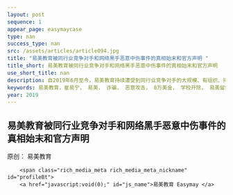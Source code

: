 ```yaml
--- 
layout: post 
sequence: 1 
appear_page: easymaycase 
type: nan 
success_type: nan 
src: /assets/articles/article094.jpg 
title: "易美教育被同行业竞争对手和网络黑手恶意中伤事件的真相始末和官方声明 " 
title_short: 易美教育被同行业竞争对手和网络黑手恶意中伤事件的真相始末和官方声明 
use_short_title: nan 
description: 自2019年6月至今，易美教育持续遭受到同行业竞争对手的大规模、有组织、持续性的网络谣言攻击和恶意传播，对方盗用易美教育创始人微信头像、制作虚假客户聊天记录、恶意捏造虚假信息混淆视听，文中充斥大量诽谤、恶意中伤创始人等毫无根据的恶劣言论，给公司商誉和创始人公众形象带来极为严重的伤害，易美教育，崔易宁，易美，诈骗，恶意攻击，8万美金，学校开除，易美留学，易美留学崔易宁诈骗还钱，
keywords: 易美教育，崔易宁， 易美， 诈骗， 恶意攻击， 8万美金， 学校开除， 易美留学， 易美留学崔易宁诈骗还钱，
year: 2019 
---
```



<body id="activity-detail" class="zh_CN mm_appmsg  appmsg_skin_default appmsg_style_default ">

<div id="js_article" class="rich_media">

<div id="js_top_ad_area" class="top_banner"></div>

<div class="rich_media_inner">


<div id="page-content" class="rich_media_area_primary">

<div class="rich_media_area_primary_inner">


<div id="img-content">

<h2 class="rich_media_title" id="activity-name">
    易美教育被同行业竞争对手和网络黑手恶意中伤事件的真相始末和官方声明
</h2>

<div id="meta_content" class="rich_media_meta_list">
    <span id="copyright_logo" class="rich_media_meta rich_media_meta_text meta_tag_text">原创：</span>
            <span class="rich_media_meta rich_media_meta_text">
                                易美教育
                            </span>

        <span class="rich_media_meta rich_media_meta_nickname" id="profileBt">
        <a href="javascript:void(0);" id="js_name">易美教育 Easymay </a>

<div id="js_profile_qrcode" class="profile_container" style="display:none;">
                                    <div class="profile_inner">
                                        <strong class="profile_nickname">易美教育 Easymay</strong>
                                        <img class="profile_avatar" id="js_profile_qrcode_img" src="" alt="">

                                        <p class="profile_meta">
                                            <label class="profile_meta_label">微信号</label>
                                            <span class="profile_meta_value">Easymayus</span>
                            </p>

                            <p class="profile_meta">
                                <label class="profile_meta_label">功能介绍</label>
                                <span class="profile_meta_value">易美教育成立于纽约，是易美集团旗下高端教育咨询子品牌，以超高水准的服务品质、丰富的海外教育资源为核心竞争力，成为美国公信力第一的高端留学品牌。易美独家教育咨询委员会拥有数百位美籍名校前招生官、名企高管和名校菁英共同致力于国际化精英教育事业。</span>
                            </p>

                        </div>
                        <span class="profile_arrow_wrp" id="js_profile_arrow_wrp">
                                        <i class="profile_arrow arrow_out"></i>
                                        <i class="profile_arrow arrow_in"></i>
                                    </span>
                    </div>
                    </span>

</div>

<div class="rich_media_content " id="js_content">
                    <div class="RichContent-inner"><span class="RichText ztext CopyrightRichText-richText"
                            itemprop="text">
                            <p>
                             自2019年6月至今，易美教育持续遭受到同行业竞争对手的大规模、有组织、持续性的网络谣言攻击和恶意传播，对方盗用易美教育创始人微信头像、制作虚假客户聊天记录、恶意捏造虚假信息混淆视听，文中充斥大量诽谤、恶意中伤创始人等毫无根据的恶劣言论，给公司商誉和创始人公众形象带来极为严重的伤害。依照中华人民共和国现行有效的法律法规，涉案言论的捏造、散布、转载传播者已经涉嫌侵害了易美教育和创始人的名誉权等权利，其中部分蓄意捏造、散布虚假事实者涉嫌构成刑事犯罪。为了及时制止谣言的传播，易美教育及创始人崔易宁先生严正声明如下：
                            </p>
                            <p></p>
                            <p><b>一、目前，易美教育及创始人崔易宁先生已完成相关诽谤证据公证，并将掌握的证据线索向公安机关正式报案，并将配合公安机关依法打击此不法行为，公安机关现已正式受理此案，并对此案展开全面侦查，案件接报回执单（公章）如下图：</b></p>
                            <img src="https://easymayusweb2.oss-ap-northeast-1.aliyuncs.com/article_pics/001-1.jpg" style="display: block;
                              margin-left: auto; margin-right: auto;" data-size="normal" data-rawwidth="800" data-rawheight="1244" class="origin_image zh-lightbox-thumb" width="596"/>
                            <p>根据中华人民共和国刑法第二百二十一条之规定，捏造并散布虚伪事实，损害他人的商业信誉、商品声誉，给他人造成重大损失或者有其他严重情节的可构成损害商业信誉、商品信誉罪，将被处以二年以下有期徒刑或者拘役，并处或者单处罚金。涉案言论的捏造、散布、转载传播者已经涉嫌侵害了易美教育和创始人崔易宁先生的名誉权等权利，其中部分蓄意捏造、散布虚假事实者涉嫌构成刑事犯罪。</p>
                            <p></p>
                            <p><b>二、此外，我司已经针对部分网络平台的恶意转载者采取法律措施，法院立案的相关证据请看下图：</b></p>
                            <img src="https://easymayusweb2.oss-ap-northeast-1.aliyuncs.com/article_pics/001-2.jpg" style="display: block;
                              margin-left: auto; margin-right: auto;" data-size="normal" data-rawwidth="596" data-rawheight="1244" class="origin_image zh-lightbox-thumb" width="596"/>
                            <img src="https://easymayusweb2.oss-ap-northeast-1.aliyuncs.com/article_pics/001-3.jpg" style="display: block;
                              margin-left: auto; margin-right: auto;" data-size="normal" data-rawwidth="596" data-rawheight="1244" class="origin_image zh-lightbox-thumb" width="596"/>
                              <p></p>
                            <p><b>三、 被黑事件和真相始末还原（详情也可点击微信或浏览器点击</b><a
                                href="https://mp.weixin.qq.com/s/HgeYAG20AAZZGWFNbeYu-Q"
                                class=" external" target="_blank" rel="nofollow noreferrer"
                                data-za-detail-view-id="1043"><span class="invisible">https://</span><span
                                  class="visible">mp.weixin.qq.com/s/HgeY...</span></a><b>）</b>
                            </p>
                            <figure data-size="normal"><noscript><img
                                  src="assets/announce/v2-6561d48297fb717293d41c4607145aa4_hd.jpg"
                                  data-size="normal" data-rawwidth="1200" data-rawheight="206"
                                  class="origin_image zh-lightbox-thumb" width="1200"
                                  data-original="/assets/announce/v2-6561d48297fb717293d41c4607145aa4_hd.jpg" /></noscript><img
                                src="/assets/announce/v2-6561d48297fb717293d41c4607145aa4_hd.jpg" data-size="normal"
                                data-rawwidth="1200" data-rawheight="206" class="origin_image zh-lightbox-thumb lazy"
                                width="1200"
                                data-original="/assets/announce/v2-6561d48297fb717293d41c4607145aa4_hd.jpg"
                                data-actualsrc="/assets/announce/v2-6561d48297fb717293d41c4607145aa4_hd.jpg"
                                data-lazy-status="ok">
                              <figcaption style="text-align: center;">被黑事件起因</figcaption>
                            </figure>
                        <figure data-size="normal" style="text-align: center;"><noscript><img
                                                src="/assets/announce/v2-ef74d44605b66575e3a9c26103c63590_hd.jpg"
                                                data-size="normal" data-rawwidth="579" data-rawheight="610"
                                                class="origin_image zh-lightbox-thumb" width="579"
                                                data-original="/assets/announce/v2-ef74d44605b66575e3a9c26103c63590_hd.jpg" /></noscript><img src="/assets/announce/v2-ef74d44605b66575e3a9c26103c63590_hd.jpg" data-size="normal" data-rawwidth="579" data-rawheight="610"
                                class="origin_image zh-lightbox-thumb lazy" width="579" data-original="/assets/announce/v2-ef74d44605b66575e3a9c26103c63590_hd.jpg" data-actualsrc="/assets/announce/v2-ef74d44605b66575e3a9c26103c63590_hd.jpg"
                                data-lazy-status="ok">
                            <figcaption>
                                左图为事发一分钟后普渡新生群的聊天记录（该显示时间为美国芝加哥时间）；右图为事发一分钟后普渡新生群的聊天记录，（该显示时间为美国普渡大学当地时间，与芝加哥有一小时时差）
                            </figcaption>
                        </figure>
                        <p><b>发送这两条消息时，Asheley
                                            Chen的头像与被同行业竞争对手在各平台恶意转载的对易美的造谣文章中的微信记录头像一致，发完立即更换了头像。</b><br></p>
                        <figure data-size="normal" style="text-align: center;"><noscript><img
                                                src="/assets/announce/v2-636ff8e9f464059e916c190f79f57e18_hd.jpg"
                                                data-size="normal" data-rawwidth="596" data-rawheight="1244"
                                                class="origin_image zh-lightbox-thumb" width="596"
                                                data-original="/assets/announce/v2-636ff8e9f464059e916c190f79f57e18_hd.jpg" /></noscript><img src="/assets/announce/v2-636ff8e9f464059e916c190f79f57e18_hd.jpg" data-size="normal" data-rawwidth="596" data-rawheight="1244"
                                class="origin_image zh-lightbox-thumb lazy" width="596" data-original="/assets/announce/v2-636ff8e9f464059e916c190f79f57e18_hd.jpg" data-actualsrc="/assets/announce/v2-636ff8e9f464059e916c190f79f57e18_hd.jpg"
                                data-lazy-status="ok">
                            <figcaption>普渡大学学生会成员第一时间与该微信号联系，并要求与易美进行对峙，但这位Asheley Chen却迟迟未作出回应。
                            </figcaption>
                        </figure>
                        <p>按照普渡大学学生会规定，进入新生群需要出示2019年录取信验证身份，这位<b>Asheley
                                            Chen在2019年5月23日申请入群时提供给普渡学生会成员一张普渡大学2019的录取信截图</b>，<b>录取信上显示被录取人名为Wenxin
                                            Chen</b>。<br>
                        </p>
                        <figure data-size="normal" style="text-align: center;"><noscript><img
                                                src="/assets/announce/v2-6005de8fbed8021511935f28dc7fc8e6_hd.jpg"
                                                data-size="normal" data-rawwidth="649" data-rawheight="754"
                                                class="origin_image zh-lightbox-thumb" width="649"
                                                data-original="/assets/announce/v2-6005de8fbed8021511935f28dc7fc8e6_hd.jpg" /></noscript><img src="/assets/announce/v2-6005de8fbed8021511935f28dc7fc8e6_hd.jpg" data-size="normal" data-rawwidth="649" data-rawheight="754"
                                class="origin_image zh-lightbox-thumb lazy" width="649" data-original="/assets/announce/v2-6005de8fbed8021511935f28dc7fc8e6_hd.jpg" data-actualsrc="/assets/announce/v2-6005de8fbed8021511935f28dc7fc8e6_hd.jpg"
                                data-lazy-status="ok">
                            <figcaption>上面两张图是这位Asheley Chen与普渡大学学生会负责拉新生入群的同学对话记录。</figcaption>
                        </figure>
                        <figure data-size="normal" style="text-align: center;"><noscript><img
                                                src="/assets/announce/v2-f284435179bfdb0a1a0057721685bb8c_hd.jpg"
                                                data-size="normal" data-rawwidth="594" data-rawheight="883"
                                                class="origin_image zh-lightbox-thumb" width="594"
                                                data-original="/assets/announce/v2-f284435179bfdb0a1a0057721685bb8c_hd.jpg" /></noscript><img src="/assets/announce/v2-f284435179bfdb0a1a0057721685bb8c_hd.jpg" data-size="normal" data-rawwidth="594" data-rawheight="883"
                                class="origin_image zh-lightbox-thumb lazy" width="594" data-original="/assets/announce/v2-f284435179bfdb0a1a0057721685bb8c_hd.jpg" data-actualsrc="/assets/announce/v2-f284435179bfdb0a1a0057721685bb8c_hd.jpg"
                                data-lazy-status="ok">
                            <figcaption>上图为Asheley Chen出示给学生会负责人的普渡大学录取信，上面显示被录取人姓名为Wenxin Chen，录取时间为2019年4月13日，下方显示签发录取的人是M.J.T Smith, PHD, Dean of the Graduate School（普渡大学研究生院院长）
                            </figcaption>
                        </figure>
                        <p>美国纽约时间2019年6月18日，易美教育律师团纽约锐泽律师事务所正式以律师名义邮件联系了普渡大学研究生院招生办公室，就 Asheley Chen (Wenxin Chen)的学生身份进行了问询。美国纽约时间2019年6月19日，
                            <b>普渡大学的副法务总监Trenten D.
                                            Klingerman先生给易美教育的律师回了信</b>（回信见下）。<br></p>
                        <figure data-size="normal" style="text-align: center;"><noscript><img
                                                src="/assets/announce/v2-51cb018581163fa7f3e6367844522f17_hd.jpg"
                                                data-caption="" data-size="normal" data-rawwidth="605"
                                                data-rawheight="528" class="origin_image zh-lightbox-thumb" width="605"
                                                data-original="/assets/announce/v2-51cb018581163fa7f3e6367844522f17_hd.jpg" /></noscript><img src="/assets/announce/v2-51cb018581163fa7f3e6367844522f17_hd.jpg" data-caption="" data-size="normal" data-rawwidth="605"
                                data-rawheight="528" class="origin_image zh-lightbox-thumb lazy" width="605" data-original="/assets/announce/v2-51cb018581163fa7f3e6367844522f17_hd.jpg" data-actualsrc="/assets/announce/v2-51cb018581163fa7f3e6367844522f17_hd.jpg"
                                data-lazy-status="ok"></figure>
                        <p><b>信中明确指出：普渡没有在校生叫Wenxin Chen，普渡也从未向Wenxin Chen发过录取信。而且Klingerman还特意指出，Asheley
                                            Chen
                                            (Wenxin Chen)提供给普渡大学的中国学生学者联谊会组织的录取信中签名的研究生院院长M.J.T.
                                            Smith早在2017年8月就从普渡离职到德克萨斯大学赴任。</b><br><b>可见, Asheley Chen (Wenxin
                                            Chen)提供给普渡大学中国学生学者联谊会的录取信系伪造无疑。</b><br></p>
                        <figure data-size="normal" style="text-align: center;"><noscript><img
                                                src="/assets/announce/v2-2ebb6829f8a29263604204d67b674931_hd.jpg"
                                                data-caption="" data-size="normal" data-rawwidth="640"
                                                data-rawheight="911" class="origin_image zh-lightbox-thumb" width="640"
                                                data-original="/assets/announce/v2-2ebb6829f8a29263604204d67b674931_hd.jpg" /></noscript><img src="/assets/announce/v2-2ebb6829f8a29263604204d67b674931_hd.jpg" data-caption="" data-size="normal" data-rawwidth="640"
                                data-rawheight="911" class="origin_image zh-lightbox-thumb lazy" width="640" data-original="/assets/announce/v2-2ebb6829f8a29263604204d67b674931_hd.jpg" data-actualsrc="/assets/announce/v2-2ebb6829f8a29263604204d67b674931_hd.jpg"
                                data-lazy-status="ok"></figure>
                        <figure data-size="normal" style="text-align: center;"><noscript><img
                                                src="/assets/announce/v2-73972aa9ea4cc154403621f50d702fe2_hd.jpg"
                                                data-caption="" data-size="normal" data-rawwidth="895"
                                                data-rawheight="1265" class="origin_image zh-lightbox-thumb" width="895"
                                                data-original="/assets/announce/v2-73972aa9ea4cc154403621f50d702fe2_hd.jpg" /></noscript><img src="/assets/announce/v2-73972aa9ea4cc154403621f50d702fe2_hd.jpg" data-caption="" data-size="normal" data-rawwidth="895"
                                data-rawheight="1265" class="origin_image zh-lightbox-thumb lazy" width="895" data-original="/assets/announce/v2-73972aa9ea4cc154403621f50d702fe2_hd.jpg" data-actualsrc="/assets/announce/v2-73972aa9ea4cc154403621f50d702fe2_hd.jpg"
                                data-lazy-status="ok"></figure>
                        <figure data-size="normal"><noscript><img
                                                src="/assets/announce/v2-2f6e9e095d46983282b5a3ff49396bb9_hd.jpg"
                                                data-size="normal" data-rawwidth="1331" data-rawheight="1163"
                                                class="origin_image zh-lightbox-thumb" width="1331"
                                                data-original="/assets/announce/v2-2f6e9e095d46983282b5a3ff49396bb9_hd.jpg" /></noscript><img src="/assets/announce/v2-2f6e9e095d46983282b5a3ff49396bb9_hd.jpg" data-size="normal" data-rawwidth="1331"
                                data-rawheight="1163" class="origin_image zh-lightbox-thumb lazy" width="1331" data-original="/assets/announce/v2-2f6e9e095d46983282b5a3ff49396bb9_hd.jpg" data-actualsrc="/assets/announce/v2-2f6e9e095d46983282b5a3ff49396bb9_hd.jpg"
                                data-lazy-status="ok">
                            <figcaption>上图是普渡大学法务副总监给纽约锐泽律师事务所的回信</figcaption>
                        </figure>
                        <p><b>Asheley
                                            Chen是被骗的，还是骗人的？</b><br>一个痛斥别人造假，口口声声要“维权”的“受害者”，居然通过技术手段造假录取信蒙骗他人？<br><b>为什么在学联询问的情况下默不作声，不与易美对质？</b><br>一名学生，如果权益受到侵害，为什么不采用法律手段维权，而是伪造假录取信进普渡大学新生群散播信息呢？并且从2019年6月至2019年12月持续运用各种公关团队进行散播，所谓的“受害者”均以第一人称视角叙述事件，其中没有任何易美官方的汇款记录、合同等重要证据，在没有得到合同以及未确认录取信真实性的情况下去给公司汇款，超乎常理。<br><b>从制造假录取信，到进群散播信息，再到其他群及各大平台转发，一系列操作乃个人行为？</b><br><b>为此，相关媒体转载的源文章被微信平台判定为涉嫌侵权并已被腾讯微信平台删除，具体证据请看下图（微信或浏览器请点击：</b>
                            <a
                                href="https://link.zhihu.com/?target=https%3A//mp.weixin.qq.com/s%3F__biz%3DMzA3MTQ3OTg3MQ%3D%3D%26mid%3D2652518541%26idx%3D1%26sn%3Ddf793a4026dcde2d775763d401d34de3%26chksm%3D84c27fddb3b5f6cb4d7e85f3f24875dd783be24e6005b5592d0f71c6b75abe199ebe38bc8dcb%26_from_dispute%3D1%23wechat_redirect"
                                class=" external" target="_blank" rel="nofollow noreferrer" data-za-detail-view-id="1043"><span>https://</span><span class="visible">mp.weixin.qq.com/s?...</span>
                                <span
                                    class="ellipsis"></span>
                                    </a><b>）：</b><br></p>
                        <figure data-size="normal" style="text-align: center;"><noscript><img
                                                src="/assets/announce/v2-488896ef9809a6493eff2559ffe58a8e_hd.jpg"
                                                data-size="normal" data-rawwidth="1271" data-rawheight="818"
                                                class="origin_image zh-lightbox-thumb" width="1271"
                                                data-original="/assets/announce/v2-488896ef9809a6493eff2559ffe58a8e_hd.jpg" /></noscript><img src="/assets/announce/v2-488896ef9809a6493eff2559ffe58a8e_hd.jpg" data-size="normal" data-rawwidth="1271"
                                data-rawheight="818" class="origin_image zh-lightbox-thumb lazy" width="1271" data-original="/assets/announce/v2-488896ef9809a6493eff2559ffe58a8e_hd.jpg" data-actualsrc="/assets/announce/v2-488896ef9809a6493eff2559ffe58a8e_hd.jpg"
                                data-lazy-status="ok">
                            <figcaption>相关媒体转载的源文章被微信平台判定为涉嫌侵权并已被腾讯微信平台删除</figcaption>
                        </figure>
                        <p>
                            然而幕后黑手从2019年6月至今，仍然在各大平台运用公关手段循环恶意转载，尽管知乎平台的侵权机制完善，肇事者依然每日用全新的账号发表诽谤文章，给公司和创始人的名誉带来严重的侵害，手段卑劣至极，让人不寒而栗。详情参照下图：<br>
                        </p>
                        <figure data-size="normal" style="text-align: center;"><noscript><img
                                                src="/assets/announce/v2-dacce969d81facef218a2ae60fca5d64_hd.jpg"
                                                data-size="normal" data-rawwidth="625" data-rawheight="1214"
                                                class="origin_image zh-lightbox-thumb" width="625"
                                                data-original="/assets/announce/v2-dacce969d81facef218a2ae60fca5d64_hd.jpg" /></noscript><img src="/assets/announce/v2-dacce969d81facef218a2ae60fca5d64_hd.jpg" data-size="normal" data-rawwidth="625" data-rawheight="1214"
                                class="origin_image zh-lightbox-thumb lazy" width="625" data-original="/assets/announce/v2-dacce969d81facef218a2ae60fca5d64_hd.jpg" data-actualsrc="/assets/announce/v2-dacce969d81facef218a2ae60fca5d64_hd.jpg"
                                data-lazy-status="ok">
                            <figcaption>肇事者在不断被知乎封号并且折叠诽谤文章的情况下，依然每日用购买的或注册的全新知乎号循环发表诽谤文章，所用手段卑劣至极。
                            </figcaption>
                        </figure>
                        <figure data-size="normal" style="text-align: center;"><noscript><img
                                                src="/assets/announce/v2-2c20a5c17bf17b690183b58d173d325a_hd.jpg"
                                                data-size="normal" data-rawwidth="813" data-rawheight="1000"
                                                class="origin_image zh-lightbox-thumb" width="813"
                                                data-original="/assets/announce/v2-2c20a5c17bf17b690183b58d173d325a_hd.jpg" /></noscript><img src="/assets/announce/v2-2c20a5c17bf17b690183b58d173d325a_hd.jpg" data-size="normal" data-rawwidth="813" data-rawheight="1000"
                                class="origin_image zh-lightbox-thumb lazy" width="813" data-original="/assets/announce/v2-2c20a5c17bf17b690183b58d173d325a_hd.jpg" data-actualsrc="/assets/announce/v2-2c20a5c17bf17b690183b58d173d325a_hd.jpg"
                                data-lazy-status="ok">
                            <figcaption>肇事者甚至运用公关手段不断在各大网络平台注册小号并转载诽谤文章，企图玷污易美教育和创始人的名誉与声誉。</figcaption>
                        </figure>
                        <p>上述提供图片均有视频与人证证实，欢迎广大第三方平台与我司核实。<br></p>
                        <hr>
                        <p>
                            <b>四、诉诸法律途径，坚决与不法分子抗争</b><br>被大量网络用户和自媒体转载的文字和图片中，散播谣言者盗用创始人的微信信息并利用部分网络公开信息进行人为恶意捏造，形成虚假陈述、虚假谣言，<b>对于知悉真实情况的相关美国学生组织和个人也对此事件进行了全面核实和辟谣。</b>易美教育在此严正声明，我们坚决依靠法律手段维护公司的合法权益！易美已将所有诽谤和散播谣言证据在中美两地完成法律证据保全，并将部分相关人员告上法庭，以示公司将与不法分子和恶势力斗争的决心。<br>
                        </p>
                        <figure data-size="normal" style="text-align: center;"><noscript><img
                                                src="/assets/announce/v2-8bb976fc98e3ed66d8fd7a265f147de5_hd.jpg"
                                                data-size="normal" data-rawwidth="1794" data-rawheight="753"
                                                class="origin_image zh-lightbox-thumb" width="1794"
                                                data-original="/assets/announce/v2-8bb976fc98e3ed66d8fd7a265f147de5_hd.jpg" /></noscript><img src="/assets/announce/v2-8bb976fc98e3ed66d8fd7a265f147de5_hd.jpg" data-size="normal" data-rawwidth="1794"
                                data-rawheight="753" class="origin_image zh-lightbox-thumb lazy" width="1794" data-original="/assets/announce/v2-8bb976fc98e3ed66d8fd7a265f147de5_hd.jpg" data-actualsrc="/assets/announce/v2-8bb976fc98e3ed66d8fd7a265f147de5_hd.jpg"
                                data-lazy-status="ok">
                            <figcaption>我司将部分肇事者告上法庭，现今已立案调查</figcaption>
                        </figure>
                        <hr>
                        <p>
                            <b>五、易美教育多年积累的企业信誉赢得学生组织、学生和家长的持久信赖</b><br>易美教育多年来持续致力于抵制留学行业美国成绩单造假行为，为学生普及相关知识，并不断呼吁美国留学生提高警惕，选择有实力的正规机构。正因如此，公司势必影响到不法机构的商业利益。公司在内部严令禁止美国成绩单造假等行为，对员工培训和职业操守都有严格的规定，这是易美教育多年来对学生和家长的庄严承诺。<b>历经数月的融资法务调查完成上市公司的战略投资，连续三年深入走访美国几十所高校，从未有过任何成绩单造假现象被投诉，也是公司信誉最好的证明。</b>诚实守信是我们易美多年来秉承的价值观，也是我们服务客户的底线。
                        </p>
                        <ul style="text-align: center;">
                            <li><b>感谢多年支持易美的学生组织、学生和家长</b></li>
                        </ul>
                        <p>事发第一时间，普渡学生会主席联系到易美创始人，易美创始人在通话中<b>立即录制手机视频</b>，证实<b>没有此人微信好友。</b><br></p>
                        <figure data-size="normal"><noscript><img
                                                src="/assets/announce/v2-cbb47f53a44722fcf956160d613598d4_hd.jpg"
                                                data-caption="" data-size="normal" data-rawwidth="642"
                                                data-rawheight="685" class="origin_image zh-lightbox-thumb" width="642"
                                                data-original="/assets/announce/v2-cbb47f53a44722fcf956160d613598d4_hd.jpg" /></noscript><img src="/assets/announce/v2-cbb47f53a44722fcf956160d613598d4_hd.jpg" data-caption="" data-size="normal" data-rawwidth="642"
                                data-rawheight="685" class="origin_image zh-lightbox-thumb lazy" width="642" data-original="/assets/announce/v2-cbb47f53a44722fcf956160d613598d4_hd.jpg" data-actualsrc="/assets/announce/v2-cbb47f53a44722fcf956160d613598d4_hd.jpg"
                                data-lazy-status="ok"></figure>
                        <figure data-size="normal" style="text-align: center;"><noscript><img
                                                src="/assets/announce/v2-236411d8764f1abaf6868804752e0026_hd.jpg"
                                                data-size="normal" data-rawwidth="648" data-rawheight="676"
                                                class="origin_image zh-lightbox-thumb" width="648"
                                                data-original="/assets/announce/v2-236411d8764f1abaf6868804752e0026_hd.jpg" /></noscript><img src="/assets/announce/v2-236411d8764f1abaf6868804752e0026_hd.jpg" data-size="normal" data-rawwidth="648" data-rawheight="676"
                                class="origin_image zh-lightbox-thumb lazy" width="648" data-original="/assets/announce/v2-236411d8764f1abaf6868804752e0026_hd.jpg" data-actualsrc="/assets/announce/v2-236411d8764f1abaf6868804752e0026_hd.jpg"
                                data-lazy-status="ok">
                            <figcaption>请注意截图上的时间，从拿到其ID到发送完视频不到一分钟</figcaption>
                        </figure>
                        <p>
                            感谢普渡学生会对易美一如既往的支持，在此危急时刻全力提供重要证据，与易美并肩作战，在你们身上，易美看到了我们留学生的正义感和团结的力量！为我们普渡学生会点赞！<br>身为留学界的打假一哥，势与作假势力不两立的易美创始人，现竟被恶人先告状，殊不知易美自创立至今一直不忘初心，坚守自己的职业操守绝不越界。<br>
                        </p>
                        <figure data-size="normal" style="text-align: center;"><noscript><img
                                                src="/assets/announce/v2-49b8c2c518b7883310194ac3a2e685c6_hd.jpg"
                                                data-size="normal" data-rawwidth="397" data-rawheight="481"
                                                class="content_image" width="397" /></noscript><img src="/assets/announce/v2-49b8c2c518b7883310194ac3a2e685c6_hd.jpg" data-size="normal" data-rawwidth="397" data-rawheight="481" class="content_image lazy"
                                width="397" data-actualsrc="/assets/announce/v2-49b8c2c518b7883310194ac3a2e685c6_hd.jpg" data-lazy-status="ok">
                            <figcaption>易美多年始终呼吁并劝说广大留学生不要进行篡改申请资料，左图为易美教育创始人微信截图；右图为易美教育客服微信截图</figcaption>
                        </figure>
                        <figure data-size="normal" style="text-align: center;"><noscript><img
                                                src="/assets/announce/v2-338fd3487ff0a54180e68cd377468877_hd.jpg"
                                                data-size="normal" data-rawwidth="352" data-rawheight="376"
                                                class="content_image" width="352" /></noscript><img src="/assets/announce/v2-338fd3487ff0a54180e68cd377468877_hd.jpg" data-size="normal" data-rawwidth="352" data-rawheight="376" class="content_image lazy"
                                width="352" data-actualsrc="/assets/announce/v2-338fd3487ff0a54180e68cd377468877_hd.jpg" data-lazy-status="ok">
                            <figcaption>左图为易美教育创始人微信截图；右图为易美教育客服微信截图</figcaption>
                        </figure>
                        <figure data-size="normal" style="text-align: center;"><noscript><img
                                                src="/assets/announce/v2-411ff3157ca996076ceba281f99b0b3d_hd.jpg"
                                                data-size="normal" data-rawwidth="352" data-rawheight="356"
                                                class="content_image" width="352" /></noscript><img src="/assets/announce/v2-411ff3157ca996076ceba281f99b0b3d_hd.jpg" data-size="normal" data-rawwidth="352" data-rawheight="356" class="content_image lazy"
                                width="352" data-actualsrc="/assets/announce/v2-411ff3157ca996076ceba281f99b0b3d_hd.jpg" data-lazy-status="ok">
                            <figcaption>左图为易美教育创始人微信截图；右图为易美教育客服微信截图</figcaption>
                        </figure>
                        <p>
                            在易美遭受同行恶意诽谤的这一周中，虚假信息被人故意散播，易美感受到心怀险恶之人深深的恶意。然而与此同时，令易美倍感欣慰与温暖的是，<b>易美在此期间也受到了来自各方各界的支持，有这么多的人，义无反顾地站在易美的身边，相信我们，支持我们，声援我们！从投资人到学联，从兄弟公司到易美老员工，从签约客户到普通同学，甚至是之前没有听说过我们但心中有正义的人，你们的支持给予易美无比强大的勇气和力量，易美多年来所有的努力与坚持都是值得的！易美也将势必与不择手段的恶意诽谤者斗争到底！特在此向支持我们的人，致以最诚挚的谢意！</b><br>
                        </p>
                        <ul>
                            <li><b>感谢多年合作的学联朋友</b><br>事情最先开始于学联微信群，学联在第一时间对事情性质判断的果决与慧眼如炬，令易美心生敬佩！</li>
                        </ul>
                        <p>主动帮易美辟谣、调查、收集证据</p>
                        <figure data-size="normal" style="text-align: center;"><noscript><img
                                                src="/assets/announce/v2-d45fc5595f9615a172e74913423e090a_hd.jpg"
                                                data-caption="" data-size="normal" data-rawwidth="653"
                                                data-rawheight="658" class="origin_image zh-lightbox-thumb" width="653"
                                                data-original="/assets/announce/v2-d45fc5595f9615a172e74913423e090a_hd.jpg" /></noscript><img src="/assets/announce/v2-d45fc5595f9615a172e74913423e090a_hd.jpg" data-caption="" data-size="normal" data-rawwidth="653"
                                data-rawheight="658" class="origin_image zh-lightbox-thumb lazy" width="653" data-original="/assets/announce/v2-d45fc5595f9615a172e74913423e090a_hd.jpg" data-actualsrc="/assets/announce/v2-d45fc5595f9615a172e74913423e090a_hd.jpg"
                                data-lazy-status="ok"></figure>
                        <p>对造谣传谣者绝不手下留情：</p>
                        <figure data-size="normal" style="text-align: center;"><noscript><img
                                                src="/assets/announce/v2-433da89ebb3bcca33fe51955c2002b5f_hd.jpg"
                                                data-caption="" data-size="normal" data-rawwidth="644"
                                                data-rawheight="671" class="origin_image zh-lightbox-thumb" width="644"
                                                data-original="/assets/announce/v2-433da89ebb3bcca33fe51955c2002b5f_hd.jpg" /></noscript><img src="/assets/announce/v2-433da89ebb3bcca33fe51955c2002b5f_hd.jpg" data-caption="" data-size="normal" data-rawwidth="644"
                                data-rawheight="671" class="origin_image zh-lightbox-thumb lazy" width="644" data-original="/assets/announce/v2-433da89ebb3bcca33fe51955c2002b5f_hd.jpg" data-actualsrc="/assets/announce/v2-433da89ebb3bcca33fe51955c2002b5f_hd.jpg"
                                data-lazy-status="ok"></figure>
                        <figure data-size="normal" style="text-align: center;"><noscript><img
                                                src="/assets/announce/v2-78d8b8497552d798ba7ec41928b4b01f_hd.jpg"
                                                data-caption="" data-size="normal" data-rawwidth="639"
                                                data-rawheight="674" class="origin_image zh-lightbox-thumb" width="639"
                                                data-original="/assets/announce/v2-78d8b8497552d798ba7ec41928b4b01f_hd.jpg" /></noscript><img src="/assets/announce/v2-78d8b8497552d798ba7ec41928b4b01f_hd.jpg" data-caption="" data-size="normal" data-rawwidth="639"
                                data-rawheight="674" class="origin_image zh-lightbox-thumb lazy" width="639" data-original="/assets/announce/v2-78d8b8497552d798ba7ec41928b4b01f_hd.jpg" data-actualsrc="/assets/announce/v2-78d8b8497552d798ba7ec41928b4b01f_hd.jpg"
                                data-lazy-status="ok"></figure>
                        <p>不为谣言所动，对易美坚信不疑</p>
                        <figure data-size="normal" style="text-align: center;"><noscript><img
                                                src="/assets/announce/v2-6620ada5aec3107974247bb2d8003ca1_hd.jpg"
                                                data-caption="" data-size="normal" data-rawwidth="631"
                                                data-rawheight="611" class="origin_image zh-lightbox-thumb" width="631"
                                                data-original="/assets/announce/v2-6620ada5aec3107974247bb2d8003ca1_hd.jpg" /></noscript><img src="/assets/announce/v2-6620ada5aec3107974247bb2d8003ca1_hd.jpg" data-caption="" data-size="normal" data-rawwidth="631"
                                data-rawheight="611" class="origin_image zh-lightbox-thumb lazy" width="631" data-original="/assets/announce/v2-6620ada5aec3107974247bb2d8003ca1_hd.jpg" data-actualsrc="/assets/announce/v2-6620ada5aec3107974247bb2d8003ca1_hd.jpg"
                                data-lazy-status="ok"></figure>
                        <figure data-size="normal" style="text-align: center;"><noscript><img
                                                src="/assets/announce/v2-5a9bfa901d07fd4b1cedad7b72b2372b_hd.jpg"
                                                data-caption="" data-size="normal" data-rawwidth="642"
                                                data-rawheight="557" class="origin_image zh-lightbox-thumb" width="642"
                                                data-original="/assets/announce/v2-5a9bfa901d07fd4b1cedad7b72b2372b_hd.jpg" /></noscript><img src="/assets/announce/v2-5a9bfa901d07fd4b1cedad7b72b2372b_hd.jpg" data-caption="" data-size="normal" data-rawwidth="642"
                                data-rawheight="557" class="origin_image zh-lightbox-thumb lazy" width="642" data-original="/assets/announce/v2-5a9bfa901d07fd4b1cedad7b72b2372b_hd.jpg" data-actualsrc="/assets/announce/v2-5a9bfa901d07fd4b1cedad7b72b2372b_hd.jpg"
                                data-lazy-status="ok"></figure>
                        <p>学联主席群中对易美交口称赞</p>
                        <figure data-size="normal" style="text-align: center;"><noscript><img
                                                src="/assets/announce/v2-4396b99651434a54b253a1dd75006a2d_hd.jpg"
                                                data-caption="" data-size="normal" data-rawwidth="645"
                                                data-rawheight="666" class="origin_image zh-lightbox-thumb" width="645"
                                                data-original="/assets/announce/v2-4396b99651434a54b253a1dd75006a2d_hd.jpg" /></noscript><img src="/assets/announce/v2-4396b99651434a54b253a1dd75006a2d_hd.jpg" data-caption="" data-size="normal" data-rawwidth="645"
                                data-rawheight="666" class="origin_image zh-lightbox-thumb lazy" width="645" data-original="/assets/announce/v2-4396b99651434a54b253a1dd75006a2d_hd.jpg" data-actualsrc="/assets/announce/v2-4396b99651434a54b253a1dd75006a2d_hd.jpg"
                                data-lazy-status="ok"></figure>
                        <p>积极转发易美声明以防学生被谣言蒙蔽</p>
                        <figure data-size="normal" style="text-align: center;"><noscript><img
                                                src="/assets/announce/v2-64590e336e0113ab68e5a7c2f6d9eeb2_hd.jpg"
                                                data-caption="" data-size="normal" data-rawwidth="1206"
                                                data-rawheight="1064" class="origin_image zh-lightbox-thumb"
                                                width="1206"
                                                data-original="/assets/announce/v2-64590e336e0113ab68e5a7c2f6d9eeb2_hd.jpg" /></noscript><img src="/assets/announce/v2-64590e336e0113ab68e5a7c2f6d9eeb2_hd.jpg" data-caption="" data-size="normal" data-rawwidth="1206"
                                data-rawheight="1064" class="origin_image zh-lightbox-thumb lazy" width="1206" data-original="/assets/announce/v2-64590e336e0113ab68e5a7c2f6d9eeb2_hd.jpg" data-actualsrc="/assets/announce/v2-64590e336e0113ab68e5a7c2f6d9eeb2_hd.jpg"
                                data-lazy-status="ok"></figure>
                        <figure data-size="normal" style="text-align: center;"><noscript><img
                                                src="/assets/announce/v2-0e59655b5923a74d2cefb7b80b4ad41e_hd.jpg"
                                                data-caption="" data-size="normal" data-rawwidth="1224"
                                                data-rawheight="1332" class="origin_image zh-lightbox-thumb"
                                                width="1224"
                                                data-original="/assets/announce/v2-0e59655b5923a74d2cefb7b80b4ad41e_hd.jpg" /></noscript><img src="/assets/announce/v2-0e59655b5923a74d2cefb7b80b4ad41e_hd.jpg" data-caption="" data-size="normal" data-rawwidth="1224"
                                data-rawheight="1332" class="origin_image zh-lightbox-thumb lazy" width="1224" data-original="/assets/announce/v2-0e59655b5923a74d2cefb7b80b4ad41e_hd.jpg" data-actualsrc="/assets/announce/v2-0e59655b5923a74d2cefb7b80b4ad41e_hd.jpg"
                                data-lazy-status="ok"></figure>
                        <ul style="text-align: center;">
                            <li>
                                <b>感谢北美创投圈的知名人士</b><br><b>北美创投圈的领军人物纷纷为易美发声</b>，<br>转发声明并表示<b>支持易美！</b><br><b>支持易美创始人！</b><br>在这个自顾不暇的年代，<br>依然怀揣着一颗<b>赤诚之心，正义之心！</b><br>
                            </li>
                        </ul>
                        <figure data-size="normal" style="text-align: center;"><noscript><img
                                                src="/assets/announce/v2-7867029fdd1bed3de2c87061c8e5b3cc_hd.jpg"
                                                data-size="normal" data-rawwidth="1278" data-rawheight="978"
                                                class="origin_image zh-lightbox-thumb" width="1278"
                                                data-original="/assets/announce/v2-7867029fdd1bed3de2c87061c8e5b3cc_hd.jpg" /></noscript><img src="/assets/announce/v2-7867029fdd1bed3de2c87061c8e5b3cc_hd.jpg" data-size="normal" data-rawwidth="1278"
                                data-rawheight="978" class="origin_image zh-lightbox-thumb lazy" width="1278" data-original="/assets/announce/v2-7867029fdd1bed3de2c87061c8e5b3cc_hd.jpg" data-actualsrc="/assets/announce/v2-7867029fdd1bed3de2c87061c8e5b3cc_hd.jpg"
                                data-lazy-status="ok">
                            <figcaption>北美创投圈的企业负责人和知名人士对此事件发表的看法</figcaption>
                        </figure>
                        <ul>
                            <li style="text-align: center;">
                                <b>感谢易美的老员工不忘初心</b><br>在得知易美被诽谤诋毁后，易美的老员工虽已离职回国，却仍心系易美，为易美打气，在别人问及时，耐心解释，重复着当年创业坚决不造假的誓言。<br>
                            </li>
                        </ul>
                        <figure data-size="normal" style="text-align: center;"><noscript><img
                                                src="/assets/announce/v2-71af3cc76430d196791114ffcd3ec01b_hd.jpg"
                                                data-caption="" data-size="normal" data-rawwidth="1176"
                                                data-rawheight="669" class="origin_image zh-lightbox-thumb" width="1176"
                                                data-original="/assets/announce/v2-71af3cc76430d196791114ffcd3ec01b_hd.jpg" /></noscript><img src="/assets/announce/v2-71af3cc76430d196791114ffcd3ec01b_hd.jpg" data-caption="" data-size="normal" data-rawwidth="1176"
                                data-rawheight="669" class="origin_image zh-lightbox-thumb lazy" width="1176" data-original="/assets/announce/v2-71af3cc76430d196791114ffcd3ec01b_hd.jpg" data-actualsrc="/assets/announce/v2-71af3cc76430d196791114ffcd3ec01b_hd.jpg"
                                data-lazy-status="ok"></figure>
                        <p class="ztext-empty-paragraph"><br></p>
                        <figure data-size="normal" style="text-align: center;"><noscript><img
                                                src="/assets/announce/v2-30fda7a5da981ff89f135340210e93ab_hd.jpg"
                                                data-size="normal" data-rawwidth="503" data-rawheight="3549"
                                                class="origin_image zh-lightbox-thumb" width="503"
                                                data-original="/assets/announce/v2-30fda7a5da981ff89f135340210e93ab_hd.jpg" /></noscript><img src="/assets/announce/v2-30fda7a5da981ff89f135340210e93ab_hd.jpg" data-size="normal" data-rawwidth="503" data-rawheight="3549"
                                class="origin_image zh-lightbox-thumb lazy" width="503" data-original="/assets/announce/v2-30fda7a5da981ff89f135340210e93ab_hd.jpg" data-actualsrc="/assets/announce/v2-30fda7a5da981ff89f135340210e93ab_hd.jpg"
                                data-lazy-status="ok">
                            <figcaption>上图为易美老员工与前来咨询者的对话</figcaption>
                        </figure>
                        <ul>
                            <li style="text-align: center;">
                                <b>感谢签约客户对我们服务的肯定</b><br>如此谣言一出，按理来讲，最容易出现恐慌的是易美的学员及家长，担心自己的申请会因此受到影响。但易美的学员和家长却<b>对易美充满信心！</b>无一提出质疑，都<b>坚定不移地继续选择易美</b>，这也是我们<b>易美服务品质的证明！</b>
                            </li>
                        </ul>
                        <figure data-size="normal" style="text-align: center;"><noscript><img
                                                src="/assets/announce/v2-91d75cd25dbace37c58bdce62702d5ed_hd.jpg"
                                                data-caption="" data-size="normal" data-rawwidth="637"
                                                data-rawheight="632" class="origin_image zh-lightbox-thumb" width="637"
                                                data-original="/assets/announce/v2-91d75cd25dbace37c58bdce62702d5ed_hd.jpg" /></noscript><img src="/assets/announce/v2-91d75cd25dbace37c58bdce62702d5ed_hd.jpg" data-caption="" data-size="normal" data-rawwidth="637"
                                data-rawheight="632" class="origin_image zh-lightbox-thumb lazy" width="637" data-original="/assets/announce/v2-91d75cd25dbace37c58bdce62702d5ed_hd.jpg" data-actualsrc="/assets/announce/v2-91d75cd25dbace37c58bdce62702d5ed_hd.jpg"
                                data-lazy-status="ok"></figure>
                        <figure data-size="normal" style="text-align: center;"><noscript><img
                                                src="/assets/announce/v2-6ae64ee1b099de6a7f699fd69f54ff1b_hd.jpg"
                                                data-caption="" data-size="normal" data-rawwidth="638"
                                                data-rawheight="707" class="origin_image zh-lightbox-thumb" width="638"
                                                data-original="/assets/announce/v2-6ae64ee1b099de6a7f699fd69f54ff1b_hd.jpg" /></noscript><img src="/assets/announce/v2-6ae64ee1b099de6a7f699fd69f54ff1b_hd.jpg" data-caption="" data-size="normal" data-rawwidth="638"
                                data-rawheight="707" class="origin_image zh-lightbox-thumb lazy" width="638" data-original="/assets/announce/v2-6ae64ee1b099de6a7f699fd69f54ff1b_hd.jpg" data-actualsrc="/assets/announce/v2-6ae64ee1b099de6a7f699fd69f54ff1b_hd.jpg"
                                data-lazy-status="ok"></figure>
                        <ul>
                            <li style="text-align: center;"><b>感谢选择不轻易相信的热心同学</b><br>在群里有人散播谣言之时，热心同学积极向学联求证，得到回复后，主动将聊天截图发回到被传谣的微信群中，以正视听。<br>
                            </li>
                        </ul>
                        <figure data-size="normal" style="text-align: center;"><noscript><img
                                                src="/assets/announce/v2-3ec7e99e231bde3ceac42da1ab649ce3_hd.jpg"
                                                data-caption="" data-size="normal" data-rawwidth="584"
                                                data-rawheight="860" class="origin_image zh-lightbox-thumb" width="584"
                                                data-original="/assets/announce/v2-3ec7e99e231bde3ceac42da1ab649ce3_hd.jpg" /></noscript><img src="/assets/announce/v2-3ec7e99e231bde3ceac42da1ab649ce3_hd.jpg" data-caption="" data-size="normal" data-rawwidth="584"
                                data-rawheight="860" class="origin_image zh-lightbox-thumb lazy" width="584" data-original="/assets/announce/v2-3ec7e99e231bde3ceac42da1ab649ce3_hd.jpg" data-actualsrc="/assets/announce/v2-3ec7e99e231bde3ceac42da1ab649ce3_hd.jpg"
                                data-lazy-status="ok"></figure>
                        <ul>
                            <li style="text-align: center;"><b>感谢心存正义感的你</b><br>感谢冷静思考理智判断，仗义执言的你们，<b>你们是这个世界最闪亮的星！</b></li>
                        </ul>
                        <p>诽谤文下评论区的质疑声</p>
                        <figure data-size="normal" style="text-align: center;"><noscript><img
                                                src="/assets/announce/v2-8be3ed6f4975758b6b0985bf0d90c4bb_hd.jpg"
                                                data-size="normal" data-rawwidth="581" data-rawheight="292"
                                                class="origin_image zh-lightbox-thumb" width="581"
                                                data-original="/assets/announce/v2-8be3ed6f4975758b6b0985bf0d90c4bb_hd.jpg" /></noscript><img src="/assets/announce/v2-8be3ed6f4975758b6b0985bf0d90c4bb_hd.jpg" data-size="normal" data-rawwidth="581" data-rawheight="292"
                                class="origin_image zh-lightbox-thumb lazy" width="581" data-original="/assets/announce/v2-8be3ed6f4975758b6b0985bf0d90c4bb_hd.jpg" data-actualsrc="/assets/announce/v2-8be3ed6f4975758b6b0985bf0d90c4bb_hd.jpg"
                                data-lazy-status="ok">
                            <figcaption>由于作者控评， 有利于易美的回复多被雪藏， 但从放出的评论中依然不乏质疑之声</figcaption>
                        </figure>
                        <p>易美声明发布后下方评论区的留言</p>
                        <figure data-size="normal" style="text-align: center;"><noscript><img
                                                src="/assets/announce/v2-ddb5add3b3c9ab6e8d2d4a97dffdf498_hd.jpg"
                                                data-caption="" data-size="normal" data-rawwidth="646"
                                                data-rawheight="671" class="origin_image zh-lightbox-thumb" width="646"
                                                data-original="/assets/announce/v2-ddb5add3b3c9ab6e8d2d4a97dffdf498_hd.jpg" /></noscript><img src="/assets/announce/v2-ddb5add3b3c9ab6e8d2d4a97dffdf498_hd.jpg" data-caption="" data-size="normal" data-rawwidth="646"
                                data-rawheight="671" class="origin_image zh-lightbox-thumb lazy" width="646" data-original="/assets/announce/v2-ddb5add3b3c9ab6e8d2d4a97dffdf498_hd.jpg" data-actualsrc="/assets/announce/v2-ddb5add3b3c9ab6e8d2d4a97dffdf498_hd.jpg"
                                data-lazy-status="ok"></figure>
                        <p>“ 立足北美， 放眼世界， 专注国际化精英教育， 成为最具公信力的国际教育企业” 是易美教育多年在美国脚踏实地、负重前行的目标和理想， 我们希望通过夜以继日的努力和优秀的成果， 来回馈客户的信赖与支持！ 正义可能会迟到， 但是永远不会缺席， 请大家拭目以待！<br>通往胜利的路上， 易美与您同在！</p>
                        <hr>
                        <p><b>四、易美官方声明与知名律师事务所的官方律师声明</b><br></p>
                        <figure data-size="normal" style="text-align: center;"><noscript><img
                                                src="/assets/announce/v2-dcc2ed93616f23d5015ccd52fd479328_hd.jpg"
                                                data-size="normal" data-rawwidth="719" data-rawheight="908"
                                                class="origin_image zh-lightbox-thumb" width="719"
                                                data-original="/assets/announce/v2-dcc2ed93616f23d5015ccd52fd479328_hd.jpg" /></noscript><img src="/assets/announce/v2-dcc2ed93616f23d5015ccd52fd479328_hd.jpg" data-size="normal" data-rawwidth="719" data-rawheight="908"
                                class="origin_image zh-lightbox-thumb lazy" width="719" data-original="/assets/announce/v2-dcc2ed93616f23d5015ccd52fd479328_hd.jpg" data-actualsrc="/assets/announce/v2-dcc2ed93616f23d5015ccd52fd479328_hd.jpg"
                                data-lazy-status="ok">
                            <figcaption>国内排名第一的国浩律师事务所针对此次事件的官方声明</figcaption>
                        </figure>
                        <p class="ztext-empty-paragraph"><br></p>
                        <figure data-size="normal" style="text-align: center;"><noscript><img
                                                src="/assets/announce/v2-76806647824b5c8d2e5fd65b6afccb73_hd.jpg"
                                                data-size="normal" data-rawwidth="1134" data-rawheight="1189"
                                                class="origin_image zh-lightbox-thumb" width="1134"
                                                data-original="/assets/announce/v2-76806647824b5c8d2e5fd65b6afccb73_hd.jpg" /></noscript><img src="/assets/announce/v2-76806647824b5c8d2e5fd65b6afccb73_hd.jpg" data-size="normal" data-rawwidth="1134"
                                data-rawheight="1189" class="origin_image zh-lightbox-thumb lazy" width="1134" data-original="h/assets/announce/v2-76806647824b5c8d2e5fd65b6afccb73_hd.jpg" data-actualsrc="/assets/announce/v2-76806647824b5c8d2e5fd65b6afccb73_hd.jpg"
                                data-lazy-status="ok">
                            <figcaption>美国纽约知名律师事务所REID& WISE的官方律师声明</figcaption>
                        </figure>
                        <p>
                            <b>“立足北美，放眼世界，专注国际化精英教育，成为最具公信力的国际教育企业”是易美教育多年在美国脚踏实地、负重前行的目标和理想，我们希望通过夜以继日的努力和优秀的成果，来回馈客户的信赖与支持！正义可能会迟到，但是永远不会缺席，请大家拭目以待！</b><br><br>
                            <div style="text-align: right;"><b>易美教育</b><br> <b>2019年12月6日</b>
                    </div>